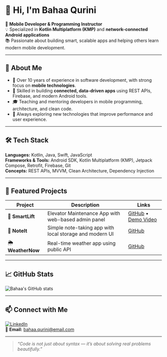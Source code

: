 # 👋 Hi, I'm Bahaa Qurini  

🎯 **Mobile Developer & Programming Instructor**  
💡 Specialized in **Kotlin Multiplatform (KMP)** and **network-connected Android applications**  
📚 Passionate about building smart, scalable apps and helping others learn modern mobile development.

---

## 🧠 About Me  
- 💼 Over 10 years of experience in software development, with strong focus on **mobile technologies**.  
- 🧩 Skilled in building **connected, data-driven apps** using REST APIs, Firebase, and modern Android tools.  
- 🎓 Teaching and mentoring developers in mobile programming, architecture, and clean code.  
- 🚀 Always exploring new technologies that improve performance and user experience.  

---

## 🛠️ Tech Stack  
**Languages:** Kotlin, Java, Swift, JavaScript  
**Frameworks & Tools:** Android SDK, Kotlin Multiplatform (KMP), Jetpack Compose, Retrofit, Firebase, Git  
**Concepts:** REST APIs, MVVM, Clean Architecture, Dependency Injection  

---

## 🌟 Featured Projects  
| Project | Description | Links |
|----------|--------------|-------|
| 🚗 **SmartLift** | Elevator Maintenance App with web-based admin panel | [GitHub](#) • [Demo Video](#) |
| 📝 **NoteIt** | Simple note-taking app with local storage and modern UI | [GitHub](#) |
| 🌦️ **WeatherNow** | Real-time weather app using public API | [GitHub](#) |

---

## 📈 GitHub Stats  
![Bahaa's GitHub stats](https://github-readme-stats.vercel.app/api?username=bahaaqurini&show_icons=true&theme=radical)

---

## 📫 Connect with Me  
[![LinkedIn](https://img.shields.io/badge/LinkedIn-Bahaa%20Qurini-blue?style=flat&logo=linkedin)]([YOUR_LINKEDIN_URL](https://www.linkedin.com/in/bahaaqurini/))  
📧 **Email:** bahaa.qurini@email.com  

---

> _“Code is not just about syntax — it’s about solving real problems beautifully.”_


